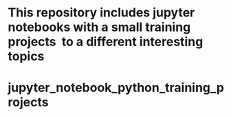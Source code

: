 # This repository includes jupyter notebooks with a small training projects  to a different interesting topics
# jupyter_notebook_python_training_projects

